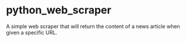 # python_web_scraper
 A simple web scraper that will return the content of a news article when given a specific URL.
